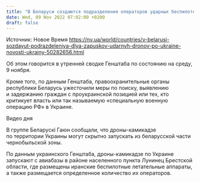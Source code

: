 ```yaml
---
title: "В Беларуси создаются подразделения операторов ударных беспилотников — Генштаб"
date: Wed, 09 Nov 2022 07:02:00 +0200
draft: false
---
```

Источник: Новое Время https://nv.ua/world/countries/v-belarusi-sozdayut-podrazdeleniya-dlya-zapuskov-udarnyh-dronov-po-ukraine-novosti-ukrainy-50282656.html


 Об этом говорится в утренней сводке Генштаба по состоянию на среду, 9 ноября.

Кроме того, по данным Генштаба, правоохранительные органы республики Беларусь ужесточили меры по поиску, выявлению и задержанию граждан с проукраинской позицией или тех, кто критикует власть или так называемую «специальную военную операцию РФ» в Украине.

 Видео дня   

В группе Беларускі Гаюн сообщали, что дроны-камикадзе по территории Украины могут скрытно запускать из беларусской части чернобыльской зоны.

По данным украинского Генштаба, дроны-камикадзе по Украине запускают с авиабазы в районе населенного пункта Лунинец Брестской области, где размещены иранские беспилотные летательные аппараты, а также размещается определенное количество их операторов.
